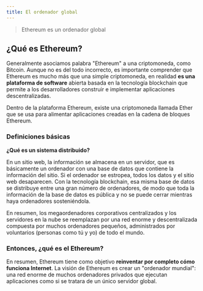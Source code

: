 ```yaml
---
title: El ordenador global
---
```


> Ethereum es un ordenador global

## ¿Qué es Ethereum?

Generalmente asociamos palabra "Ethereum" a una criptomoneda, como Bitcoin. Aunque no es del todo incorrecto, es importante comprender que Ethereum es mucho más que una simple criptomoneda, en realidad **es una plataforma de software** abierta basada en la tecnología blockchain que permite a los desarrolladores construir e implementar aplicaciones descentralizadas.

Dentro de la plataforma Ethereum, existe una criptomoneda llamada Ether que se usa para alimentar aplicaciones creadas en la cadena de bloques Ethereum.

### Definiciones básicas

**¿Qué es un sistema distribuido?**

En un sitio web, la información se almacena en un servidor, que es básicamente un ordenador con una base de datos que contiene la información del sitio. Si el ordenador se estropea, todos los datos y el sitio web desaparecen. Con la tecnología blockchain, esa misma base de datos se distribuye entre una gran número de ordenadores, de modo que toda la información de la base de datos es pública y no se puede cerrar mientras haya ordenadores sosteniéndola.

En resumen, los megaordenadores corporativos centralizados y los servidores en la nube se reemplazan por una red enorme y descentralizada compuesta por muchos ordenadores pequeños, administrados por voluntarios (personas como tú y yo) de todo el mundo.

### Entonces, ¿qué es el Ethereum?

En resumen, Ethereum tiene como objetivo **reinventar por completo cómo funciona Internet**. La visión de Ethereum es crear un "ordenador mundial": una red enorme de muchos ordenadores privados que ejecutan aplicaciones como si se tratara de un único servidor global.
